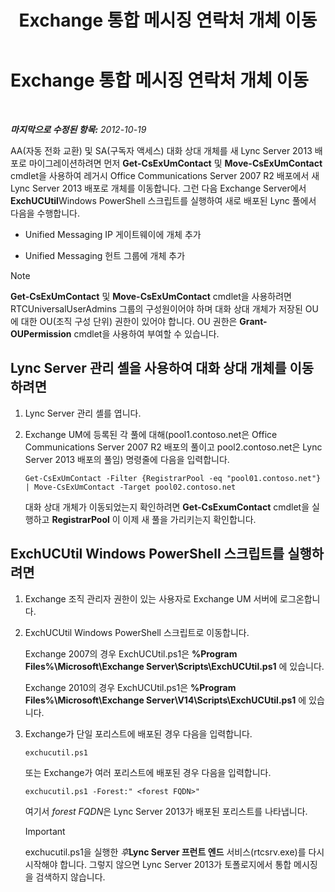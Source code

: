 ﻿---
title: Exchange 통합 메시징 연락처 개체 이동
TOCTitle: Exchange 통합 메시징 연락처 개체 이동
ms:assetid: 35c7e987-41b5-4798-b617-3303f20e52e3
ms:mtpsurl: https://technet.microsoft.com/ko-kr/library/JJ688022(v=OCS.15)
ms:contentKeyID: 49885723
ms.date: 08/10/2015
mtps_version: v=OCS.15
ms.translationtype: HT
---

# Exchange 통합 메시징 연락처 개체 이동

 

_**마지막으로 수정된 항목:** 2012-10-19_

AA(자동 전화 교환) 및 SA(구독자 액세스) 대화 상대 개체를 새 Lync Server 2013 배포로 마이그레이션하려면 먼저 **Get-CsExUmContact** 및 **Move-CsExUmContact** cmdlet을 사용하여 레거시 Office Communications Server 2007 R2 배포에서 새 Lync Server 2013 배포로 개체를 이동합니다. 그런 다음 Exchange Server에서 **ExchUCUtil**Windows PowerShell 스크립트를 실행하여 새로 배포된 Lync 풀에서 다음을 수행합니다.

  - Unified Messaging IP 게이트웨이에 개체 추가

  - Unified Messaging 헌트 그룹에 개체 추가


> [!NOTE]
> <STRONG>Get-CsExUmContact</STRONG> 및 <STRONG>Move-CsExUmContact</STRONG> cmdlet을 사용하려면 RTCUniversalUserAdmins 그룹의 구성원이어야 하며 대화 상대 개체가 저장된 OU에 대한 OU(조직 구성 단위) 권한이 있어야 합니다. OU 권한은 <STRONG>Grant-OUPermission</STRONG> cmdlet을 사용하여 부여할 수 있습니다.



## Lync Server 관리 셸을 사용하여 대화 상대 개체를 이동하려면

1.  Lync Server 관리 셸를 엽니다.

2.  Exchange UM에 등록된 각 풀에 대해(pool1.contoso.net은 Office Communications Server 2007 R2 배포의 풀이고 pool2.contoso.net은 Lync Server 2013 배포의 풀임) 명령줄에 다음을 입력합니다.
    
        Get-CsExUmContact -Filter {RegistrarPool -eq "pool01.contoso.net"} | Move-CsExUmContact -Target pool02.contoso.net
    
    대화 상대 개체가 이동되었는지 확인하려면 **Get-CsExumContact** cmdlet을 실행하고 **RegistrarPool** 이 이제 새 풀을 가리키는지 확인합니다.

## ExchUCUtil Windows PowerShell 스크립트를 실행하려면

1.  Exchange 조직 관리자 권한이 있는 사용자로 Exchange UM 서버에 로그온합니다.

2.  ExchUCUtil Windows PowerShell 스크립트로 이동합니다.
    
    Exchange 2007의 경우 ExchUCUtil.ps1은 **%Program Files%\\Microsoft\\Exchange Server\\Scripts\\ExchUCUtil.ps1** 에 있습니다.
    
    Exchange 2010의 경우 ExchUCUtil.ps1은 **%Program Files%\\Microsoft\\Exchange Server\\V14\\Scripts\\ExchUCUtil.ps1** 에 있습니다.

3.  Exchange가 단일 포리스트에 배포된 경우 다음을 입력합니다.
    
        exchucutil.ps1
    
    또는 Exchange가 여러 포리스트에 배포된 경우 다음을 입력합니다.
    
        exchucutil.ps1 -Forest:" <forest FQDN>"
    
    여기서 *forest FQDN*은 Lync Server 2013가 배포된 포리스트를 나타냅니다.
    

    > [!IMPORTANT]
    > exchucutil.ps1을 실행한 <EM>후</EM><STRONG>Lync Server 프런트 엔드</STRONG> 서비스(rtcsrv.exe)를 다시 시작해야 합니다. 그렇지 않으면 Lync Server 2013가 토폴로지에서 통합 메시징을 검색하지 않습니다.


